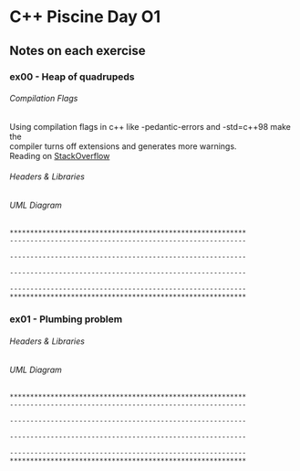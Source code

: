 
# C++ Piscine Day O1  

## Notes on each exercise  

### ex00 - Heap of quadrupeds  

###### Compilation Flags  

Using compilation flags in c++ like -pedantic-errors and -std=c++98 make the  
compiler turns off extensions and generates more warnings.  
Reading on [StackOverflow](https://tinyurl.com/ybjy25j8)  

###### Headers & Libraries  

###### UML Diagram  
```
**********************************************************   
----------------------------------------------------------  

----------------------------------------------------------  

----------------------------------------------------------  

----------------------------------------------------------  
**********************************************************  
```

### ex01 - Plumbing problem    

###### Headers & Libraries  

###### UML Diagram  

```
**********************************************************   
----------------------------------------------------------  

----------------------------------------------------------  

----------------------------------------------------------  

----------------------------------------------------------  
**********************************************************

```
